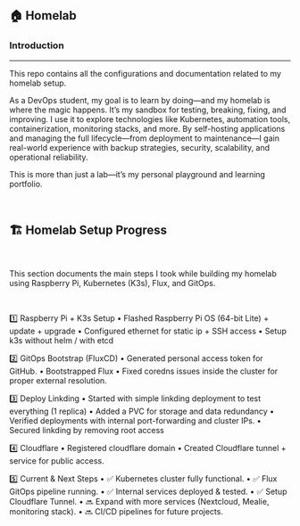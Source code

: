 🏠 Homelab
---

### Introduction
---

This repo contains all the configurations and documentation related to my homelab setup.

As a DevOps student, my goal is to learn by doing—and my homelab is where the magic happens. It’s my sandbox for testing, breaking, fixing, and improving. I use it to explore technologies like Kubernetes, automation tools, containerization, monitoring stacks, and more. By self-hosting applications and managing the full lifecycle—from deployment to maintenance—I gain real-world experience with backup strategies, security, scalability, and operational reliability.

This is more than just a lab—it’s my personal playground and learning portfolio.

<br>

🏗 Homelab Setup Progress
---
<br>

This section documents the main steps I took while building my homelab using Raspberry Pi, Kubernetes (K3s), Flux, and GitOps.

<br>

1️⃣ Raspberry Pi + K3s Setup
	•	Flashed Raspberry Pi OS (64-bit Lite) + update + upgrade
	•	Configured ethernet for static ip + SSH access
 	•	Setup k3s without helm / with etcd 

2️⃣ GitOps Bootstrap (FluxCD)
	•	Generated personal access token for GitHub.
	•	Bootstrapped Flux
 	•	Fixed coredns issues inside the cluster for proper external resolution.

3️⃣ Deploy Linkding
	•	Started with simple linkding deployment to test everything (1 replica)
	•	Added a PVC for storage and data redundancy 
	•	Verified deployments with internal port-forwarding and cluster IPs.
 	•	Secured linkding by removing root access

4️⃣ Cloudflare 
	•	Registered cloudflare domain
	•	Created Cloudflare tunnel + service for public access.

5️⃣ Current & Next Steps
	•	✅ Kubernetes cluster fully functional.
	•	✅ Flux GitOps pipeline running.
	•	✅ Internal services deployed & tested.
	•	✅ Setup Cloudflare Tunnel.
	•	🔜 Expand with more services (Nextcloud, Mealie, monitoring stack).
	•	🔜 CI/CD pipelines for future projects.


 
